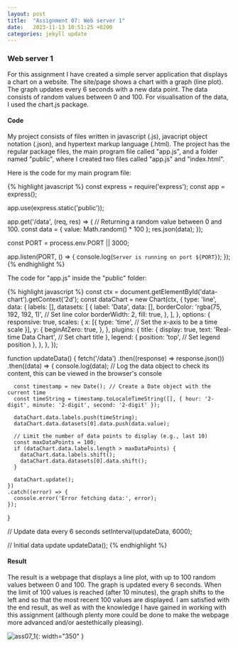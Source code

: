```yaml
---
layout: post
title:  "Assignment 07: Web server 1"
date:   2023-11-13 10:51:25 +0200
categories: jekyll update
---
```


### **Web server 1**  

For this assignment I have created a simple server application that displays a chart on a website. The site/page shows a chart with a graph (line plot). The graph updates every 6 seconds with a new data point. The data consists of random values between 0 and 100. For visualisation of the data, I used the chart.js package.

#### Code

My project consists of files written in javascript (.js), javacript object notation (.json), and hypertext markup language (.html). The project has the regular package files, the main program file called "app.js", and a folder named "public", where I created two files called "app.js" and "index.html".

Here is the code for my main program file:

{% highlight javascript %}
const express = require('express');
const app = express();

app.use(express.static('public'));

app.get('/data', (req, res) => {
  // Returning a random value between 0 and 100.
  const data = { value: Math.random() * 100 };
  res.json(data);
});

const PORT = process.env.PORT || 3000;

app.listen(PORT, () => {
  console.log(`Server is running on port ${PORT}`);
});
{% endhighlight %}

The code for "app.js" inside the "public" folder:

{% highlight javascript %}
const ctx = document.getElementById('data-chart').getContext('2d');
const dataChart = new Chart(ctx, {
  type: 'line',
  data: {
    labels: [],
    datasets: [
      {
        label: 'Data',
        data: [],
        borderColor: 'rgba(75, 192, 192, 1)', // Set line color
        borderWidth: 2,
        fill: true,
      },
    ],
  },
  options: {
    responsive: true,
    scales: {
      x: [{
        type: 'time', // Set the x-axis to be a time scale
      }],
      y: {
        beginAtZero: true,
      },
    },
    plugins: {
      title: {
        display: true,
        text: 'Real-time Data Chart', // Set chart title
      },
      legend: {
        position: 'top', // Set legend position
      },
    },
  },
});

function updateData() {
  fetch('/data')
    .then((response) => response.json())
    .then((data) => {
      console.log(data); // Log the data object to check its content, this can be viewed in the browser's console

      const timestamp = new Date(); // Create a Date object with the current time
      const timeString = timestamp.toLocaleTimeString([], { hour: '2-digit', minute: '2-digit', second: '2-digit' });
      
      dataChart.data.labels.push(timeString);
      dataChart.data.datasets[0].data.push(data.value);

      // Limit the number of data points to display (e.g., last 10)
      const maxDataPoints = 100;
      if (dataChart.data.labels.length > maxDataPoints) {
        dataChart.data.labels.shift();
        dataChart.data.datasets[0].data.shift();
      }

      dataChart.update();
    })
    .catch((error) => {
      console.error('Error fetching data:', error);
    });
}

// Update data every 6 seconds
setInterval(updateData, 6000);

// Initial data update
updateData();
{% endhighlight %}

#### Result

The result is a webpage that displays a line plot, with up to 100 random values between 0 and 100. The graph is updated every 6 seconds. When the limit of 100 values is reached (after 10 minutes), the graph shifts to the left and so that the most recent 100 values are displayed. I am satisfied with the end result, as well as with the knowledge I have gained in working with this assignment (although plenty more could be done to make the webpage more advanced and/or aestethically pleasing).

![ass07_1](https://github.com/PrinceSig/ADA525/assets/94006886/d3b3f120-d5d5-4832-942f-c627ebce9eb0){: width="350" }